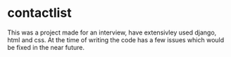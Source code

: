 # contactlist
This was a project made for an interview, have extensivley used django, html and css.
At the time of writing the code has a few issues which would be fixed in the near future.
